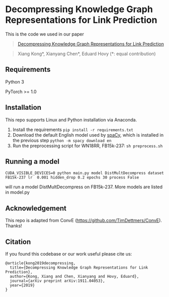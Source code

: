 # Decompressing Knowledge Graph Representations for Link Prediction

This is the code we used in our paper
>[Decompressing Knowledge Graph Representations for Link Prediction](https://arxiv.org/pdf/1911.04053.pdf)

>Xiang Kong\*, Xianyang Chen\*, Eduard Hovy (*: equal contribution)

## Requirements

Python 3 

PyTorch >= 1.0

## Installation

This repo supports Linux and Python installation via Anaconda. 

1. Install the requirements `pip install -r requirements.txt`
2. Download the default English model used by [spaCy](https://github.com/explosion/spaCy), which is installed in the previous step `python -m spacy download en`
3. Run the preprocessing script for WN18RR, FB15k-237: `sh preprocess.sh`
## Running a model


```
CUDA_VISIBLE_DEVICES=0 python main.py model DistMultDecompress dataset FB15k-237 lr  0.001 hidden_drop 0.2 epochs 30 process False

```
will run a  model DistMultDecompress on FB15k-237.
More models are listed in model.py



## Acknowledgement

This repo is adapted from ConvE (https://github.com/TimDettmers/ConvE). Thanks!

## Citation

If you found this codebase or our work useful please cite us:
```
@article{kong2019decompressing,
  title={Decompressing Knowledge Graph Representations for Link Prediction},
  author={Kong, Xiang and Chen, Xianyang and Hovy, Eduard},
  journal={arXiv preprint arXiv:1911.04053},
  year={2019}
}
```
